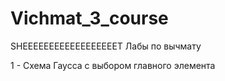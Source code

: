 # Vichmat_3_course
 SHEEEEEEEEEEEEEEEEEET
Лабы по вычмату 

1 - Схема Гаусса с выбором главного элемента

